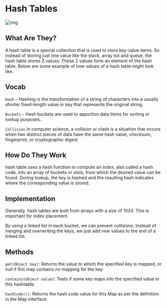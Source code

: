 # Hash Tables

![img](https://i1.wp.com/technicalsand.com/wp-content/uploads/2020/08/Hashing-in-data-structure-1.png?fit=967%2C578&ssl=1)

## What Are They?

A hash table is a special collection that is used to store key-value items. So instead of storing just one value like the stack, array list and queue, the hash table stores 2 values. These 2 values form an element of the hash table. Below are some example of how values of a hash table might look like.

## Vocab

`Hash` – Hashing is the transformation of a string of characters into a usually shorter fixed-length value or key that represents the original string. 

`Buckets` – Hash buckets are used to apportion data items for sorting or lookup purposes..

`Collision` In computer science, a collision or clash is a situation that occurs when two distinct pieces of data have the same hash value, checksum, fingerprint, or cryptographic digest


## How Do They Work

 hash table uses a hash function to compute an index, also called a hash code, into an array of buckets or slots, from which the desired value can be found. During lookup, the key is hashed and the resulting hash indicates where the corresponding value is stored.

## Implementation

Generally, hash tables are built from arrays with a size of 1024. This is important for index placement.

<!-- what? -->

By using a linked list in each bucket, we can prevent collisions. Instead of merging and overwriting the keys, we just add new values to the end of a linked list.

## Methods

`get(Object key)`: Returns the value to which the specified key is mapped, or null if this map contains no mapping for the key.

`contains(Object value)`: Tests if some key maps into the specified value in this hashtable.

`hashCode())`: Returns the hash code value for this Map as per the definition in the Map interface.

